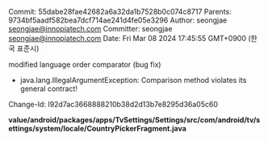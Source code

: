 Commit: 55dabe28fae42682a6a32da1b7528b0c074c8717
Parents: 9734bf5aadf582bea7dcf714ae241d4fe05e3296
Author: seongjae <seongjae@innopiatech.com>
Committer: seongjae <seongjae@innopiatech.com>
Date: Fri Mar 08 2024 17:45:55 GMT+0900 (한국 표준시)
 

modified language order comparator (bug fix)

- java.lang.IllegalArgumentException: Comparison method violates its general contract!

Change-Id: I92d7ac3668888210b38d2d13b7e8295d36a05c60


**value/android/packages/apps/TvSettings/Settings/src/com/android/tv/settings/system/locale/CountryPickerFragment.java**
